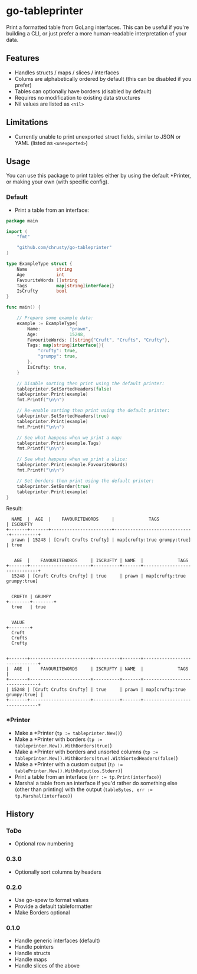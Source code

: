 # go-tableprinter
Print a formatted table from GoLang interfaces. This can be useful if you're building a CLI, or just prefer a more human-readable interpretation of your data.

## Features
* Handles structs / maps / slices / interfaces
* Colums are alphabetically ordered by default (this can be disabled if you prefer)
* Tables can optionally have borders (disabled by default)
* Requires no modification to existing data structures
* Nil values are listed as `<nil>`

## Limitations
* Currently unable to print unexported struct fields, similar to JSON or YAML (listed as `<unexported>`)

## Usage

You can use this package to print tables either by using the default *Printer, or making your own (with specific config).

### Default

* Print a table from an interface:
```go
package main

import (
	"fmt"

	"github.com/chrusty/go-tableprinter"
)

type ExampleType struct {
	Name           string
	Age            int
	FavouriteWords []string
	Tags           map[string]interface{}
	IsCrufty       bool
}

func main() {

	// Prepare some example data:
	example := ExampleType{
		Name:           "prawn",
		Age:            15248,
		FavouriteWords: []string{"Cruft", "Crufts", "Crufty"},
		Tags: map[string]interface{}{
			"crufty": true,
			"grumpy": true,
		},
		IsCrufty: true,
	}

	// Disable sorting then print using the default printer:
	tableprinter.SetSortedHeaders(false)
	tableprinter.Print(example)
	fmt.Printf("\n\n")

	// Re-enable sorting then print using the default printer:
	tableprinter.SetSortedHeaders(true)
	tableprinter.Print(example)
	fmt.Printf("\n\n")

	// See what happens when we print a map:
	tableprinter.Print(example.Tags)
	fmt.Printf("\n\n")

	// See what happens when we print a slice:
	tableprinter.Print(example.FavouriteWords)
	fmt.Printf("\n\n")

	// Set borders then print using the default printer:
	tableprinter.SetBorder(true)
	tableprinter.Print(example)
}
```
Result:
```
  NAME  |  AGE  |    FAVOURITEWORDS     |             TAGS             | ISCRUFTY
+-------+-------+-----------------------+------------------------------+----------+
  prawn | 15248 | [Cruft Crufts Crufty] | map[crufty:true grumpy:true] | true


   AGE  |    FAVOURITEWORDS     | ISCRUFTY | NAME  |             TAGS
+-------+-----------------------+----------+-------+------------------------------+
  15248 | [Cruft Crufts Crufty] | true     | prawn | map[crufty:true grumpy:true]


  CRUFTY | GRUMPY
+--------+--------+
  true   | true


  VALUE
+--------+
  Cruft
  Crufts
  Crufty


+-------+-----------------------+----------+-------+------------------------------+
|  AGE  |    FAVOURITEWORDS     | ISCRUFTY | NAME  |             TAGS             |
+-------+-----------------------+----------+-------+------------------------------+
| 15248 | [Cruft Crufts Crufty] | true     | prawn | map[crufty:true grumpy:true] |
+-------+-----------------------+----------+-------+------------------------------+
```

### *Printer
* Make a *Printer (`tp := tableprinter.New()`)
* Make a *Printer with borders (`tp := tableprinter.New().WithBorders(true)`)
* Make a *Printer with borders and unsorted columns (`tp := tableprinter.New().WithBorders(true).WithSortedHeaders(false)`)
* Make a *Printer with a custom output (`tp := tablePrinter.New().WithOutput(os.Stderr)`)
* Print a table from an interface (`err := tp.Print(interface)`)
* Marshal a table from an interface if you'd rather do something else (other than printing) with the output (`tableBytes, err := tp.Marshal(interface)`)





## History

### ToDo
* Optional row numbering

### 0.3.0
* Optionally sort columns by headers

### 0.2.0
* Use go-spew to format values
* Provide a default tableformatter
* Make Borders optional

### 0.1.0
* Handle generic interfaces (default)
* Handle pointers
* Handle structs
* Handle maps
* Handle slices of the above
